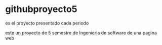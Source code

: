 # githubproyecto5
es el proyecto presentado cada periodo

este un proyecto de 5 semestre de Ingenieria de software de una pagina web 
